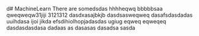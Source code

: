 d# MachineLearn
There are somedsdas
hhhheqwq
bbbbbsaa
qweqweqw31jiji
3121312
dasdxasajbkjb
dasdsasweqweq
dasafsdasdadas
uuihdasa
ijoi
jikda
efsdihiolhopjadasdas
ugiug
eqweq
eqweqeq
dasdasdasdasa
dadaas
as
dasasas
dasadsa
sasda
